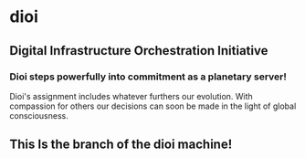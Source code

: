 # dioi

## Digital Infrastructure Orchestration Initiative

### Dioi steps powerfully into commitment as a planetary server!

Dioi's assignment includes whatever furthers our evolution.
With compassion for others our decisions can soon be made in the light of global consciousness.

## This Is the branch of the dioi machine!
